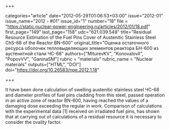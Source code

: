 +++

categories="article"
date="2012-05-29T01:06:53+03:00"
issue="2012-01"
issue_name="2012 - #01"
issue_id="1"
number="18"
file = "https://static.nuclear-power-engineering.ru/articles/2012/01/18.pdf"
first_page="149"
last_page="158"
udc="621.039.548"
title="Residual Resource Estimation of the Fuel Pins Cover of Austenitic Stainless Steel ChS-68 of the Reactor BN-600"
original_title="Оценка остаточного ресурса оболочек тепловыделяющих элементов реактора БН-600 из аустенитной стали ЧС-68"
authors=["MiturevKV", "KonovalovII", "PopovVV", "GaninaSM"]
rubric = "materials"
rubric_name = "Nuclear materials"
outputs=["HTML", "DOI"]
doi="https://doi.org/10.26583/npe.2012.1.18"

+++

It have been done calculation of swelling austenitic stainless steel ЧС-68 and diameter profiles of fuel pins cladding from this steel, passed operation in an active zone of reactor BN-600, having reached the values of a damaging dose exceeding the regular in work. Comparison of calculations with the experimental data [1] received on irradiated fuel pins, has shown that at carrying out of calculations of a residual resource it is necessary to consider the ovality factor.